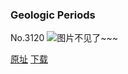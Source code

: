 ### Geologic Periods
No.3120
![图片不见了~~~](https://imgs.xkcd.com/comics/geologic_periods.png)

[原址](https://xkcd.com//3120) [下载](https://imgs.xkcd.com/comics/geologic_periods.png)

